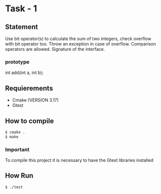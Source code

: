 # Task - 1 
## Statement
Use bit operator(s) to calculate the sum of two integers, check overflow with bit operator too. Throw an exception in case of overflow. Comparison operators are allowed.
Signature of the interface.

### prototype
int add(int a, int b);

## Requierements
- Cmake (VERSION 3.17)
- Gtest
## How to compile
```sh
$ cmake .
$ make
```
### Important
To compile this project it is necessary to have the Gtest libraries installed
## How Run
```sh
$ ./test
```